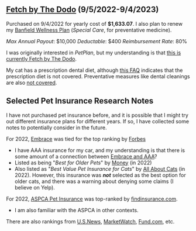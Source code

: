 ## [Fetch by The Dodo](https://www.fetchpet.com/) (9/5/2022-9/4/2023)

Purchased on 9/4/2022 for yearly cost of **$1,633.07**.  I also plan to renew my [Banfield Wellness Plan](https://www.banfield.com/products/optimum-wellness-plan/Cat-plans) (*Special Care*, for preventative medicine).

*Max Annual Payout*: $10,000
*Deductable*: $400
*Reimbursement Rate*: 80%

I was originally interested in *PetPlan*, but my understanding is that [this is currently Fetch by The Dodo](https://www.insurancebusinessmag.com/ca/news/breaking-news/petplan-rebrands-to-fetch-by-the-dodo-397588.aspx).

My cat has a prescription dental diet, although [this FAQ](https://www.fetchpet.com/faqs/prescription-food-pet-insurance-coverage) indicates that the prescription diet is not covered.  Preventative measures like dental cleanings are also [not covered](https://www.fetchpet.com/faqs/dental-coverage).

## Selected Pet Insurance Research Notes

I have not purchased pet insurance before, and it is possible that I might try out different insurance plans for different years.  If so, I have collected some notes to potentially consider in the future.

For 2022, [Embrace](https://www.embracepetinsurance.com/) was tied for the top ranking by [Forbes](https://www.forbes.com/advisor/pet-insurance/best-pet-insurance/)
 - I have AAA insurance for my car, and my understanding is that there is some amount of a connection between [Embrace and AAA](https://www.pawlicy.com/blog/aaa-pet-insurance/)?
 - Listed as being "*Best for Older Pets*" by [Money](https://money.com/best-pet-insurance/) (in 2022)
 - Also listed as "*Best Value Pet Insurance for Cats*" by [All About Cats](https://allaboutcats.com/best-pet-insurance-for-cats) (in 2022).  However, this insurance was ***not*** selected as the best option for older cats, and there was a warning about denying some claims (I believe on Yelp).

For 2022, [ASPCA Pet Insurance](https://www.aspcapetinsurance.com/pet-insurance-plan) was top-ranked by [findinsurance.com](https://findinsurance.com/pet-insurance-cats).
 - I am also familiar with the ASPCA in other contexts.

There are also rankings from [U.S.News](https://www.usnews.com/insurance/pet-insurance), [MarketWatch](https://www.marketwatch.com/picks/guides/insurance/best-pet-insurance/), [Fund.com](https://www.fund.com/top/pet-insurance/cat/desk/), etc.